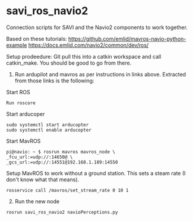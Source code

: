 # savi_ros_navio2
Connection scripts for SAVI and the Navio2 components to work together.

Based on these tutorials:
https://github.com/emlid/mavros-navio-python-example
https://docs.emlid.com/navio2/common/dev/ros/

Setup prodeedure: Git pull this into a catkin workspace and call catkin_make. You should be good to go from there.

1) Run ardupilot and mavros as per instructions in links above. Extracted from those links is the following:

Start ROS
```
Run roscore
```

Start arducoper
```
sudo systemctl start arducopter
sudo systemctl enable arducopter
```

Start MavROS
```
pi@navio: ~ $ rosrun mavros mavros_node \
_fcu_url:=udp://:14650@ \
_gcs_url:=udp://:14551@192.168.1.189:14550
```

Setup MavROS to work without a ground station. This sets a steam rate (I don't know what that means).
```
rosservice call /mavros/set_stream_rate 0 10 1
```

2) Run the new node
```
rosrun savi_ros_navio2 navioPerceptions.py
```
